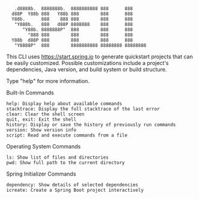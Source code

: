 
       .d8888b.  8888888b.  8888888888 888      888
      d88P  Y88b 888   Y88b 888        888      888
      Y88b.      888    888 888        888      888
       "Y888b.   888   d88P 8888888    888      888
          "Y88b. 8888888P"  888        888      888
            "888 888        888        888      888
      Y88b  d88P 888        888        888      888
       "Y8888P"  888        8888888888 88888888 88888888

This CLI uses https://start.spring.io to generate quickstart projects that can be easily customized.
Possible customizations include a project's dependencies, Java version, and build system or
build structure.

Type "help" for more information.

Built-In Commands

    help: Display help about available commands
    stacktrace: Display the full stacktrace of the last error
    clear: Clear the shell screen
    quit, exit: Exit the shell
    history: Display or save the history of previously run commands
    version: Show version info
    script: Read and execute commands from a file

Operating System Commands

    ls: Show list of files and directories
    pwd: Show full path to the current directory

Spring Initializer Commands

    dependency: Show details of selected dependencies
    icreate: Create a Spring Boot project interactively
